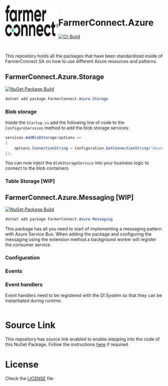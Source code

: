﻿<img align="left" width="170" height="100" src=".github/fc-logo.png" />

# FarmerConnect.Azure
[![CI-Build](https://github.com/farmerconnect/FarmerConnect.Azure/actions/workflows/workflow-ci.yml/badge.svg)](https://github.com/farmerconnect/FarmerConnect.Azure/actions/workflows/workflow-ci.yml)

<br />

This repository holds all the packages that have been standardized inside of FarmerConnect SA on how to use different Azure resources and patterns.

## FarmerConnect.Azure.Storage

[![NuGet Package Build](https://github.com/farmerconnect/FarmerConnect.Azure/actions/workflows/workflow-storage.yml/badge.svg?branch=main)](https://github.com/farmerconnect/FarmerConnect.Azure/actions/workflows/workflow-storage.yml)

```powershell
dotnet add package FarmerConnect.Azure.Storage
```

### Blob storage

Inside the `Startup.cs` add the following line of code to the `ConfigureServices` method to add the blob storage services:

```csharp
services.AddBlobStorage(options =>
{
    options.ConnectionString = Configuration.GetConnectionString("AzureStorage");
});
```

You can now inject the `BlobStorageService` into your business logic to connect to the blob containers.

### Table Storage [WIP]

## FarmerConnect.Azure.Messaging [WIP]

[![NuGet Package Build](https://github.com/farmerconnect/FarmerConnect.Azure/actions/workflows/workflow-messaging.yml/badge.svg?branch=main)](https://github.com/farmerconnect/FarmerConnect.Azure/actions/workflows/workflow-messaging.yml)

```powershell
dotnet add package FarmerConnect.Azure.Messaging
```

This package has all you need to start of implementing a messaging pattern with Azure Service Bus. When adding the package and configuring the messaging using the extension method a background worker will register the consumer service.

### Configuration

### Events

### Event handlers
Event handlers need to be registered with the DI System so that they can be instantiated during runtime.

```csharp
```

# Source Link

This repository has source link enabled to enable stepping into the code of this NuGet Package. Follow the instructions [here](https://docs.microsoft.com/en-us/dotnet/standard/library-guidance/sourcelink) if required.

# License

Check the [LICENSE](LICENSE) file
